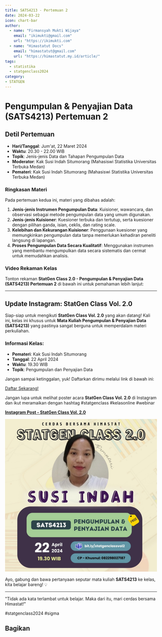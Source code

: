 ```yaml
--- 
title: SATS4213 - Pertemuan 2
date: 2024-03-22
icon: chart-bar
author:
  - name: "Firmansyah Mukti Wijaya"
    email: "ikimukti@gmail.com"
    url: "https://ikimukti.com"
  - name: "Himastatut Docs"
    email: "himastatut@gmail.com"
    url: "https://himastatut.my.id/article/"
tags:
  - statistika
  - statgenclass2024
category: 
- STATGEN
--- 
```


# Pengumpulan & Penyajian Data (SATS4213) Pertemuan 2

## Detil Pertemuan

- **Hari/Tanggal**: Jum'at, 22 Maret 2024  
- **Waktu**: 20.30 - 22.00 WIB  
- **Topik**: Jenis-jenis Data dan Tahapan Pengumpulan Data  
- **Moderator**: Kak Susi Indah Situmorang (Mahasiswi Statistika Universitas Terbuka Medan)  
- **Pemateri**: Kak Susi Indah Situmorang (Mahasiswi Statistika Universitas Terbuka Medan)

### Ringkasan Materi
Pada pertemuan kedua ini, materi yang dibahas adalah:
1. **Jenis-jenis Instrumen Pengumpulan Data**: Kuisioner, wawancara, dan observasi sebagai metode pengumpulan data yang umum digunakan.
2. **Jenis-jenis Kuisioner**: Kuesioner terbuka dan tertutup, serta kuesioner dengan pilihan ganda, isian, ceklis, dan rating scale.
3. **Kelebihan dan Kekurangan Kuisioner**: Penggunaan kuesioner yang memungkinkan pengumpulan data tanpa memerlukan kehadiran peneliti langsung di lapangan.
4. **Proses Pengumpulan Data Secara Kualitatif**: Menggunakan instrumen yang membantu mengumpulkan data secara sistematis dan cermat untuk memudahkan analisis.

### Video Rekaman Kelas
Tonton rekaman **StatGen Class 2.0 - Pengumpulan & Penyajian Data (SATS4213) Pertemuan 2** di bawah ini untuk pemahaman lebih lanjut:

<VidStack  
  src="https://www.youtube.com/watch?v=AUxJLrAxnh4"  
  title="StatGen Class 2.0 - Pengumpulan & Penyajian Data (SATS4213) Pertemuan 2"
/>

--- 

## Update Instagram: StatGen Class Vol. 2.0

Siap-siap untuk mengikuti **StatGen Class Vol. 2.0** yang akan datang! Kali ini, kelas ini khusus untuk **Mata Kuliah Pengumpulan & Penyajian Data (SATS4213)** yang pastinya sangat berguna untuk memperdalam materi perkuliahan.

### Informasi Kelas:

- **Pemateri**: Kak Susi Indah Situmorang
- **Tanggal**: 22 April 2024
- **Waktu**: 19.30 WIB
- **Topik**: Pengumpulan dan Penyajian Data

Jangan sampai ketinggalan, yuk! Daftarkan dirimu melalui link di bawah ini:

[Daftar Sekarang!](https://bit.ly/statgenclassvol2)

Jangan lupa untuk melihat poster acara **StatGen Class Vol. 2.0** di Instagram dan ikut meramaikan dengan hashtag #statgenclass #kelasonline #webinar

[**Instagram Post - StatGen Class Vol. 2.0**](https://www.instagram.com/p/C6DL1EfSS4n/?img_index=1)

![StatGen Class 2.0 Poster](pertemuan_2_image.png)

Ayo, gabung dan bawa pertanyaan seputar mata kuliah **SATS4213** ke kelas, kita belajar bareng! 💡

--- 

"Tidak ada kata terlambat untuk belajar. Maka dari itu, mari cerdas bersama Himastat!"

#statgenclass2024 #sigma


## Bagikan
<Share colorful />
<GitContributors />
<GitChangelog />